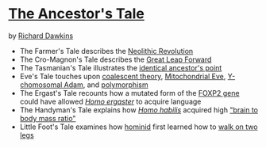 # [The Ancestor's Tale](https://en.wikipedia.org/wiki/The_Ancestor%27s_Tale)
by [Richard Dawkins](https://en.wikipedia.org/wiki/Richard_Dawkins)

- The Farmer's Tale describes the [Neolithic Revolution](https://en.wikipedia.org/wiki/Neolithic_Revolution)
- The Cro-Magnon's Tale describes the [Great Leap Forward](https://en.wikipedia.org/wiki/Behavioral_modernity)
- The Tasmanian's Tale illustrates the [identical ancestor's point](https://en.wikipedia.org/wiki/Identical_ancestors_point)
- Eve's Tale touches upon [coalescent theory](https://en.wikipedia.org/wiki/Coalescent_theory), [Mitochondrial Eve](https://en.wikipedia.org/wiki/Mitochondrial_Eve), [Y-chomosomal Adam](https://en.wikipedia.org/wiki/Y-chromosomal_Adam), and [polymorphism](https://en.wikipedia.org/wiki/Polymorphism_%28biology%29)
- The Ergast's Tale recounts how a mutated form of the [FOXP2 gene](https://en.wikipedia.org/wiki/FOXP2) could have allowed [*Homo ergaster*](https://en.wikipedia.org/wiki/Homo_ergaster) to acquire language
- The Handyman's Tale explains how [*Homo habilis*](https://en.wikipedia.org/wiki/Homo_habilis) acquired high ["brain to body mass ratio"](https://en.wikipedia.org/wiki/Brain_to_body_mass_ratio)
- Little Foot's Tale examines how [hominid](https://en.wikipedia.org/wiki/Hominid) first learned how to [walk on two legs](https://en.wikipedia.org/wiki/Bipedalism)
